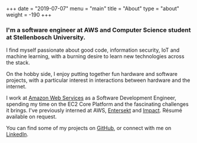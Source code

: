 +++
date = "2019-07-07"
menu = "main"
title = "About"
type = "about"
weight = -190
+++

### I'm a software engineer at AWS and Computer Science student at Stellenbosch University.

I find myself passionate about good code, information security, IoT and machine learning, with a burning desire to learn new technologies across the stack.

On the hobby side, I enjoy putting together fun hardware and software projects, with a particular interest in interactions between hardware and the internet.

I work at [Amazon Web Services](https://aws.amazon.com/) as a Software Development Engineer, spending my time on the EC2 Core Platform and the fascinating challenges it brings. I've previously interned at AWS, [Entersekt](https://www.entersekt.com/) and [Impact](https://impact.com/). Résumé available on request.

You can find some of my projects on [GitHub](https://github.com/joeraut), or connect with me on [LinkedIn](https://linkedin.com/in/joeraut/).

